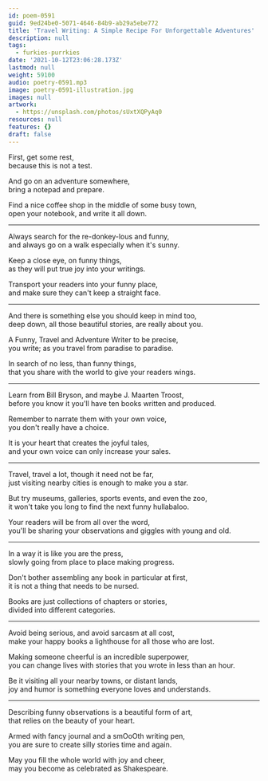 ```yaml
---
id: poem-0591
guid: 9ed24be0-5071-4646-84b9-ab29a5ebe772
title: 'Travel Writing: A Simple Recipe For Unforgettable Adventures'
description: null
tags:
  - furkies-purrkies
date: '2021-10-12T23:06:28.173Z'
lastmod: null
weight: 59100
audio: poetry-0591.mp3
image: poetry-0591-illustration.jpg
images: null
artwork:
  - https://unsplash.com/photos/sUxtXQPyAq0
resources: null
features: {}
draft: false
---
```


First, get some rest,\
because this is not a test.

And go on an adventure somewhere,\
bring a notepad and prepare.

Find a nice coffee shop in the middle of some busy town,\
open your notebook, and write it all down.

---

Always search for the re-donkey-lous and funny,\
and always go on a walk especially when it's sunny.

Keep a close eye, on funny things,\
as they will put true joy into your writings.

Transport your readers into your funny place,\
and make sure they can't keep a straight face.

---

And there is something else you should keep in mind too,\
deep down, all those beautiful stories, are really about you.

A Funny, Travel and Adventure Writer to be precise,\
you write; as you travel from paradise to paradise.

In search of no less, than funny things,\
that you share with the world to give your readers wings.

---

Learn from Bill Bryson, and maybe J. Maarten Troost,\
before you know it you'll have ten books written and produced.

Remember to narrate them with your own voice,\
you don't really have a choice.

It is your heart that creates the joyful tales,\
and your own voice can only increase your sales.

---

Travel, travel a lot, though it need not be far,\
just visiting nearby cities is enough to make you a star.

But try museums, galleries, sports events, and even the zoo,\
it won't take you long to find the next funny hullabaloo.

Your readers will be from all over the word,\
you'll be sharing your observations and giggles with young and old.

---

In a way it is like you are the press,\
slowly going from place to place making progress.

Don't bother assembling any book in particular at first,\
it is not a thing that needs to be nursed.

Books are just collections of chapters or stories,\
divided into different categories.

---

Avoid being serious, and avoid sarcasm at all cost,\
make your happy books a lighthouse for all those who are lost.

Making someone cheerful is an incredible superpower,\
you can change lives with stories that you wrote in less than an hour.

Be it visiting all your nearby towns, or distant lands,\
joy and humor is something everyone loves and understands.

---

Describing funny observations is a beautiful form of art,\
that relies on the beauty of your heart.

Armed with fancy journal and a smOoOth writing pen,\
you are sure to create silly stories time and again.

May you fill the whole world with joy and cheer,\
may you become as celebrated as Shakespeare.

